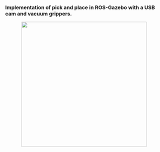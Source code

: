 ### Implementation of pick and place in ROS-Gazebo with a USB cam and vacuum grippers. 
<p align="center">
<img src="https://github.com/bobd988/outfeed-conveyor/img/ezgif.com-gif-maker.gif" width="400">

